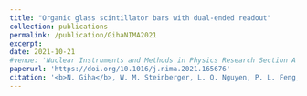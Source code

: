```yaml
---
title: "Organic glass scintillator bars with dual-ended readout"
collection: publications
permalink: /publication/GihaNIMA2021
excerpt:
date: 2021-10-21
#venue: 'Nuclear Instruments and Methods in Physics Research Section A'
paperurl: 'https://doi.org/10.1016/j.nima.2021.165676'
citation: '<b>N. Giha</b>, W. M. Steinberger, L. Q. Nguyen, P. L. Feng, S. D. Clarke, S. A. Pozzi, &quot;Organic glass scintillator bars with dual-ended readout,&quot; <i>Nuclear Instruments and Methods in Physics Research Section A</i> 1014 (2021) 165676.'
---
```

